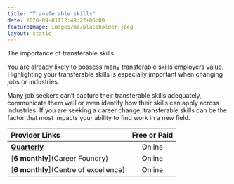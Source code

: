 ```yaml
---
title: "Transferable skills"
date: 2020-09-01T12:49:27+06:00
featureImage: images/ma/placeholder.jpeg
layout: static
---
```


The importance of transferable skills

You are already likely to possess many transferable skills employers value. Highlighting your transferable skills is especially important when changing jobs or industries.

Many job seekers can’t capture their transferable skills adequately, communicate them well or even identify how their skills can apply across industries. If you are seeking a career change, transferable skills can be the factor that most impacts your ability to find work in a new field.

| Provider Links      | Free or Paid  |  
| :-----------          | :--------------:      |  
| [**Quarterly**](Indeed) | Online | 
| [**6 monthly**](Career Foundry) | Online | 
| [**6 monthly**](Centre of excellence) | Online | 
  

<br/><br/>






